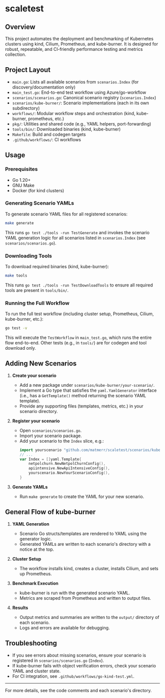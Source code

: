 # scaletest

## Overview

This project automates the deployment and benchmarking of Kubernetes clusters using kind, Cilium, Prometheus, and kube-burner. It is designed for robust, repeatable, and CI-friendly performance testing and metrics collection.

## Project Layout

- `main.go`: Lists all available scenarios from `scenarios.Index` (for discovery/documentation only)
- `main_test.go`: End-to-end test workflow using Azure/go-workflow
- `scenarios/scenarios.go`: Canonical scenario registry (`scenarios.Index`)
- `scenarios/kube-burner/`: Scenario implementations (each in its own subdirectory)
- `workflows/`: Modular workflow steps and orchestration (kind, kube-burner, prometheus, etc.)
- `pkg/`: Utilities and shared code (e.g., YAML helpers, port-forwarding)
- `tools/bin/`: Downloaded binaries (kind, kube-burner)
- `Makefile`: Build and codegen targets
- `.github/workflows/`: CI workflows

## Usage

### Prerequisites
- Go 1.20+
- GNU Make
- Docker (for kind clusters)

### Generating Scenario YAMLs
To generate scenario YAML files for all registered scenarios:

```sh
make generate
```
This runs `go test ./tools -run TestGenerate` and invokes the scenario YAML generation logic for all scenarios listed in `scenarios.Index` (see `scenarios/scenarios.go`).

### Downloading Tools
To download required binaries (kind, kube-burner):

```sh
make tools
```
This runs `go test ./tools -run TestDownloadTools` to ensure all required tools are present in `tools/bin/`.

### Running the Full Workflow
To run the full test workflow (including cluster setup, Prometheus, Cilium, kube-burner, etc.):

```sh
go test -v
```
This will execute the `TestWorkflow` in `main_test.go`, which runs the entire flow end-to-end. Other tests (e.g., in `tools/`) are for codegen and tool download only.

## Adding New Scenarios

1. **Create your scenario**
   - Add a new package under `scenarios/kube-burner/your-scenario/`.
   - Implement a Go type that satisfies the `yaml.YamlGenerator` interface (i.e., has a `GetTemplate()` method returning the scenario YAML template).
   - Provide any supporting files (templates, metrics, etc.) in your scenario directory.

2. **Register your scenario**
   - Open `scenarios/scenarios.go`.
   - Import your scenario package.
   - Add your scenario to the `Index` slice, e.g.:
     ```go
     import yourscenario "github.com/matmerr/scaletest/scenarios/kube-burner/your-scenario"
     // ...
     var Index = []yaml.Template{
         netpolchurn.NewNetpolChurnConfig(),
         apiintensive.NewApiIntensiveConfig(),
         yourscenario.NewYourScenarioConfig(),
     }
     ```

3. **Generate YAMLs**
   - Run `make generate` to create the YAML for your new scenario.

## General Flow of kube-burner

1. **YAML Generation**
   - Scenario Go structs/templates are rendered to YAML using the generator logic.
   - Generated YAMLs are written to each scenario's directory with a notice at the top.

2. **Cluster Setup**
   - The workflow installs kind, creates a cluster, installs Cilium, and sets up Prometheus.

3. **Benchmark Execution**
   - kube-burner is run with the generated scenario YAML.
   - Metrics are scraped from Prometheus and written to output files.

4. **Results**
   - Output metrics and summaries are written to the `output/` directory of each scenario.
   - Logs and errors are available for debugging.

## Troubleshooting
- If you see errors about missing scenarios, ensure your scenario is registered in `scenarios/scenarios.go` (`Index`).
- If kube-burner fails with object verification errors, check your scenario YAML and cluster state.
- For CI integration, see `.github/workflows/go-kind-test.yml`.

---

For more details, see the code comments and each scenario's directory.
